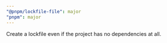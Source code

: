 ```yaml
---
"@pnpm/lockfile-file": major
"pnpm": major
---
```


Create a lockfile even if the project has no dependencies at all.
